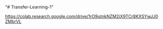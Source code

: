 "# Transfer-Learning-1" 

https://colab.research.google.com/drive/1rO9utnkNZM2iX9TCr8KXSYwJJ0ZMbrVL
